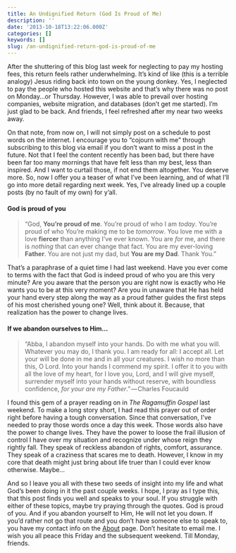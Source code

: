 ```yaml
---
title: An Undignified Return (God Is Proud of Me)
description: ''
date: '2013-10-18T13:22:06.000Z'
categories: []
keywords: []
slug: /an-undignified-return-god-is-proud-of-me
---
```


After the shuttering of this blog last week for neglecting to pay my hosting fees, this return feels rather underwhelming. It’s kind of like (this is a terrible analogy) Jesus riding back into town on the young donkey. Yes, I neglected to pay the people who hosted this website and that’s why there was no post on Monday…or Thursday. However, I was able to prevail over hosting companies, website migration, and databases (don’t get me started). I’m just glad to be back. And friends, I feel refreshed after my near two weeks away.

On that note, from now on, I will not simply post on a schedule to post words on the internet. I encourage you to “cojourn with me” through subscribing to this blog via email if you don’t want to miss a post in the future. Not that I feel the content recently has been bad, but there have been far too many mornings that have felt less than my best, less than inspired. And I want to curtail those, if not end them altogether. You deserve more. So, now I offer you a teaser of what I’ve been learning, and of what I’ll go into more detail regarding next week. Yes, I’ve already lined up a couple posts (by no fault of my own) for y’all.

#### God is proud of you

> “God, **You’re proud of me**. You’re proud of who I am _today_. You’re proud of who You’re making me to be _tomorrow_. You love me with a love **fiercer** than anything I’ve ever known. You are _for_ me, and there is _nothing_ that can ever change that fact. You are my ever-loving **Father**. You are not just my dad, but **You are my Dad**. Thank You.”

That’s a paraphrase of a quiet time I had last weekend. Have you ever come to terms with the fact that God is indeed proud of who you are this very minute? Are you aware that the person you are right now is exactly who He wants you to be at this very moment? Are you in unaware that He has held your hand every step along the way as a proud father guides the first steps of his most cherished young one? Well, think about it. Because, that realization has the power to change lives.

#### If we abandon ourselves to Him…

> “Abba, I abandon myself into your hands. Do with me what you will. Whatever you may do, I thank you. I am ready for all: I accept all. Let your will be done in me and in all your creatures. I wish no more than this, O Lord. Into your hands I commend my spirit. I offer it to you with all the love of my heart, for I love you, Lord, and I will give myself, surrender myself into your hands without reserve, with boundless confidence, _for your are my Father_.” — Charles Foucauld

I found this gem of a prayer reading on in _The Ragamuffin Gospel_ last weekend. To make a long story short, I had read this prayer out of order right before having a tough conversation. Since that conversation, I’ve needed to pray those words once a day this week. Those words also have the power to change lives. They have the power to loose the frail illusion of control I have over my situation and recognize under whose reign they rightly fall. They speak of reckless abandon of rights, comfort, assurance. They speak of a craziness that scares me to death. However, I know in my core that death might just bring about life truer than I could ever know otherwise. Maybe…

And so I leave you all with these two seeds of insight into my life and what God’s been doing in it the past couple weeks. I hope, I pray as I type this, that this post finds you well and speaks to your soul. If you struggle with either of these topics, maybe try praying through the quotes. God is proud of you. And if you abandon yourself to Him, He will not let you down. If you’d rather not go that route and you don’t have someone else to speak to, you have my contact info on the [About](http://104.193.143.57/~waywar13/ce/about/) page. Don’t hesitate to email me. I wish you all peace this Friday and the subsequent weekend. Till Monday, friends.